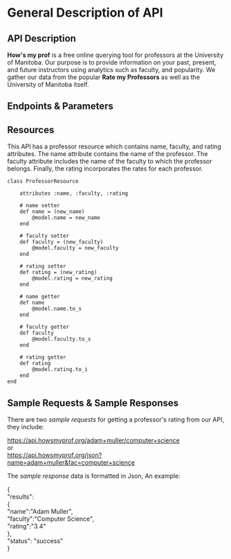 # General Description of API

## API Description
**How's my prof** is a free online querying tool for professors at the University of Manitoba. Our purpose is to provide information on your past, present, and future instructors using analytics such as faculty, and popularity. We gather our data from the popular **Rate my Professors** as well as the University of Manitoba itself.
## Endpoints & Parameters

## Resources
This API has a professor resource which contains name, faculty, and rating attributes. The name attribute contains the name of the professor. The faculty attribute includes the name of the faculty to which the professor belongs. Finally, the rating incorporates the rates for each professor.

```
class ProfessorResource 
    
    attributes :name, :faculty, :rating
    
    # name setter
    def name = (new_name)
        @model.name = new_name
    end
    
    # faculty setter 
    def faculty = (new_faculty)
        @model.faculty = new_faculty
    end
    
    # rating setter
    def rating = (new_rating)
        @model.rating = new_rating
    end
    
    # name getter
    def name 
        @model.name.to_s
    end
    
    # faculty getter
    def faculty 
        @model.faculty.to_s
    end
    
    # rating getter
    def rating
        @model.rating.to_i
    end
end
```

## Sample Requests & Sample Responses
There are two _sample requests_ for getting a professor's rating from our API, they include:  

https://api.howsmyprof.org/adam+muller/computer+science  
or  
https://api.howsmyprof.org/json?name=adam+muller&fac=computer+science  

The _sample response_ data is formatted in Json, An example:

{  
    "results":   
    {  
       "name":"Adam Muller",  
       "faculty":"Computer Science",  
       "rating":"3.4"  
    },  
    "status": "success"  
}  


